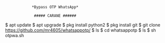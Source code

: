                 *Bypass OTP WhatsApp* 

                 ##### CARANE ######

$ apt update
$ apt upgrade
$ pkg install python2
$ pkg install git
$ git clone https://github.com/mr4605/whatsappotp/
$ ls
$ cd whatsappotp
$ ls
$ sh otpwa.sh

